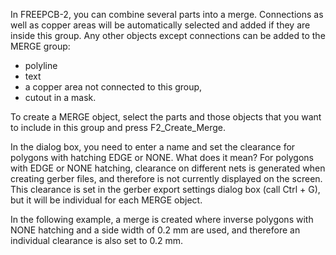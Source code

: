 In FREEPCB-2, you can combine several parts into a merge. Connections as well as copper areas will be automatically selected and added if they are inside this group. Any other objects except connections can be added to the MERGE group:
 
- polyline
- text
- a copper area not connected to this group,
- cutout in a mask.

To create a MERGE object, select the parts and those objects that you want to include in this group and press F2_Create_Merge.

In the dialog box, you need to enter a name and set the clearance for polygons with hatching EDGE or NONE. What does it mean? For polygons with EDGE or NONE hatching, clearance on different nets is generated when creating gerber files, and therefore is not currently displayed on the screen. This clearance is set in the gerber export settings dialog box (call Ctrl + G), but it will be individual for each MERGE object.

In the following example, a merge is created where inverse polygons with NONE hatching and a side width of 0.2 mm are used, and therefore an individual clearance is also set to 0.2 mm.
